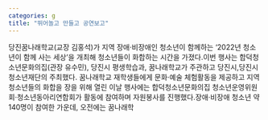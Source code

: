```yaml
---
categories: g
title: "뛰어놀고 만들고 공연보고"
---
```

당진꿈나래학교(교장 김홍석)가 지역 장애·비장애인 청소년이 함께하는 ‘2022년 청소년이 함께 사는 세상’을 개최해 청소년들이 화합하는 시간을 가졌다.이번 행사는 합덕청소년문화의집(관장 유수민), 당진시 평생학습과, 꿈나래학교가 주관하고 당진시,당진시청소년재단의 주최했다. 꿈나래학교 재학생들에게 문화·예술 체험활동을 제공하고 지역 청소년들의 화합을 장을 위해 열린 이날 행사에는 합덕청소년문화의집 청소년운영위원회·청소년동아리연합회가 활동에 참여하며 자원봉사를 진행했다.장애·비장애 청소년 약 140명이 참여한 가운데, 오전에는 꿈나래학